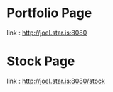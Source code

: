 # Portfolio Page

link : http://joel.star.is:8080

# Stock Page

link : http://joel.star.is:8080/stock
